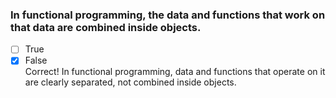 ### In functional programming, the data and functions that work on that data are combined inside objects.

- [ ] True
- [x] False <br>
      Correct! In functional programming, data and functions that operate on it are clearly separated, not combined inside objects.
